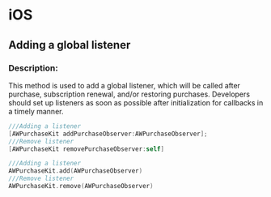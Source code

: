 # iOS

## Adding a global listener

### Description:
 This method is used to add a global listener, which will be called after purchase, subscription renewal, and/or restoring purchases. Developers should set up listeners as soon as possible after initialization for callbacks in a timely manner.

```Objective-C 
///Adding a listener
[AWPurchaseKit addPurchaseObserver:AWPurchaseObserver];
///Remove listener
[AWPurchaseKit removePurchaseObserver:self]
```

```Swift
///Adding a listener
AWPurchaseKit.add(AWPurchaseObserver)
///Remove listener
AWPurchaseKit.remove(AWPurchaseObserver)
```
